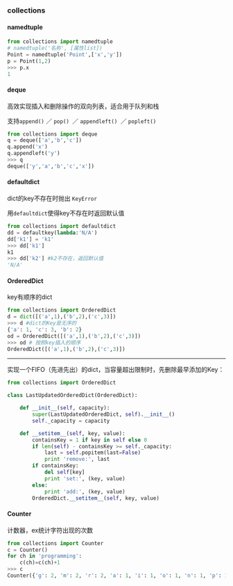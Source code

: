 ### collections

#### namedtuple

```python
from collections import namedtuple
# namedtuple('名称', [属性list])
Point = namedtuple('Point',['x','y'])
p = Point(1,2)
>>> p.x
1
```

#### deque

高效实现插入和删除操作的双向列表，适合用于队列和栈

支持`append()` ／ `pop() `／ `appendleft() `／ `popleft()`

```python
from collections import deque
q = deque(['a','b','c'])
q.append('x')
q.appendleft('y')
>>> q
deque(['y','a','b','c','x'])
```

#### defaultdict

dict的key不存在时抛出 `KeyError`

用`defaultdict`使得key不存在时返回默认值

```python
from collections import defaultdict
dd = defaultkey(lambda:'N/A')
dd['k1'] = 'k1'
>>> dd['k1']
k1
>>> dd['k2'] #k2不存在，返回默认值
'N/A'
```

#### OrderedDict

key有顺序的dict

```python
from collections import OrderedDict
d = dict([('a',1),('b',2),('c',3)])
>>> d #dict的Key是无序的
{'a': 1, 'c': 3, 'b': 2}
od = OrderedDict([('a',1),('b',2),('c',3)])
>>> od # 按照key插入的顺序
OrderedDict([('a',1),('b',2),('c',3)]) 
```

------

实现一个FIFO（先进先出）的dict，当容量超出限制时，先删除最早添加的Key：

```python
from collections import OrderedDict

class LastUpdatedOrderedDict(OrderedDict):

    def __init__(self, capacity):
        super(LastUpdatedOrderedDict, self).__init__()
        self._capacity = capacity

    def __setitem__(self, key, value):
        containsKey = 1 if key in self else 0
        if len(self) - containsKey >= self._capacity:
            last = self.popitem(last=False)
            print 'remove:', last
        if containsKey:
            del self[key]
            print 'set:', (key, value)
        else:
            print 'add:', (key, value)
        OrderedDict.__setitem__(self, key, value)
```

#### Counter

计数器，ex统计字符出现的次数

```python
from collections import Counter
c = Counter()
for ch in 'programming':
    c(ch)=c(ch)+1
>>> c
Counter({'g': 2, 'm': 2, 'r': 2, 'a': 1, 'i': 1, 'o': 1, 'n': 1, 'p': 1})
```